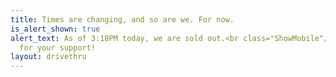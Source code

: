 ```yaml
---
title: Times are changing, and so are we. For now.
is_alert_shown: true
alert_text: As of 3:18PM today, we are sold out.<br class="ShowMobile"/>Thank you
  for your support!
layout: drivethru
---
```


